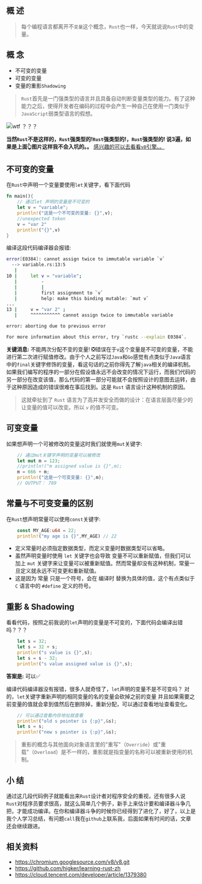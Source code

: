 ## 概 述

> 每个编程语言都离开不`变量`这个概念，`Rust`也一样，今天就说说`Rust`中的变量。

## 概 念

- 不可变的变量
- 可变的变量
- 变量的重影`Shadowing`


> `Rust`首先是一门强类型的语言并且具备自动判断变量类型的能力。有了这种能力之后，使得开发者在编码的过程中会产生一种自己在使用一门类似于`JavaScript`弱类型语言的假想。

![wtf ？？？](https://tva1.sinaimg.cn/large/008eGmZEgy1gmyzfrz1g1j30g10giq9j.jpg)


**当然`Rust`不是这样的，`Rust`强类型的!`Rust`强类型的!，`Rust`强类型的! 说3遍，如果是上面👆图片这样我不会入坑的。。** [感兴趣的可以去看看`v8`引擎。。](https://chromium.googlesource.com/v8/v8.git)


## 不可变的变量

在`Rust`中声明一个变量要使用`let`关键字，看下面代码

```rust linenums="1" 
fn main(){
    // 通过let 声明的变量是不可变的
    let v = "variable";
    println!("这是一个不可变的变量: {}",v);
    //unexpected token
    v = "var 2" 
    println!("{}",v)
}
```

编译这段代码编译器会报错:

```bash linenums="1" hl_lines="4" 
error[E0384]: cannot assign twice to immutable variable `v`
  --> variable.rs:13:5
   |
10 |     let v = "variable";
   |         -
   |         |
   |         first assignment to `v`
   |         help: make this binding mutable: `mut v`
...
13 |     v = "var 2" ;
   |     ^^^^^^^^^^^ cannot assign twice to immutable variable

error: aborting due to previous error

For more information about this error, try `rustc --explain E0384`.
```
**关键消息:** 不能两次分配不变的变量! ❎错误在于`v`这个变量是不可变的变量，不能进行第二次进行赋值修改。由于个人之前写过`Java`和`Go`感觉有点类似于`Java`语言中的`final`关键字修饰的变量，看这句话的之前你得先了解`java`相关的编译机制。如果我们编写的程序的一部分在假设值永远不会改变的情况下运行，而我们代码的另一部分在改变该值，那么代码的第一部分可能就不会按照设计的意图去运转，由于这种原因造成的错误很难在事后找到。这是 `Rust` 语言设计这种机制的原因。

> 这就牵扯到了 `Rust` 语言为了高并发安全而做的设计：在语言层面尽量少的让变量的值可以改变。所以 `v` 的值不可变。

## 可变变量

如果想声明一个可被修改的变量这时我们就使用`mut`关键字:

```rust linenums="1"
    // 通过mut关键字声明的变量可以被修改
    let mut m = 123;
    //println!("m assigned value is {}",m);
    m = 666 + m;
    println!("这是一个可变变量: {}",m);
    // OUTPUT： 789
```

## 常量与不可变变量的区别

在`Rust`想声明常量可以使用`const`关键字:

```Rust linenums="1"
    const MY_AGE:u64 = 22;
    println!("my age is {}",MY_AGE) // 22
```
- 定义常量时必须指定数据类型，而定义变量时数据类型可以省略。
- 虽然声明变量时使用 `let` 关键字也会导致 变量不可以重新赋值，但我们可以加上 `mut` 关键字来让变量可以被重新赋值。然而常量却没有这种机制，常量一旦定义就永远不可变更和重新赋值。
- 这是因为 常量 只是一个符号，会在 编译时 替换为具体的值，这个有点类似于 `C` 语言中的 `#define` 定义的符号。


## 重影 & Shadowing

看看代码，按照之前我说的`let`声明的变量是不可变的，下面代码会编译出错吗？？？

```RUST linenums="1"
    let s = 32;
    let s = 32 + s;
    println!("s value is {}",s);
    let s = s - 32;
    println!("s value assigned value is {}",s);
```

**答案是:** 可以✅

编译代码编译器没有报错，很多人就奇怪了，`let`声明的变量不是不可变吗？
对的，`let`关键字重新声明的相同变量的名的变量会砍掉之前的变量
并且如果需要之前变量的值就会拿到值然后在删除掉，重新分配，可以通过查看地址查看变化。

```rust linenums="1"
    // 可以通过查看内存地址就查看
    println!("old s pointer is {:p}",&s);
    let s = s;
    println!("new s pointer is {:p}",&s);
```

> 重影的概念与其他面向对象语言里的"重写"（`Override`）或"重载"（`Overload`）是不一样的，重影就是指变量的名称可以被重新使用的机制。

## 小 结
通过这几段代码例子就能看出来`Rust`设计者对程序安全的重视，还有很多人说`Rust`对程序员要求很高，就这么简单几个例子，新手上来估计要和编译器斗争几把，才能成功编译。在你和编译器斗争的时候你已经得到了进化了，好了，以上是我个人学习总结，有问题`call`我在`github`上联系我，后面如果有时间的话，文章还会继续跟进。

## 相关资料
- https://chromium.googlesource.com/v8/v8.git
- https://github.com/higker/learning-rust-zh
- https://cloud.tencent.com/developer/article/1379380